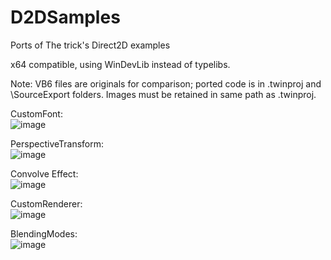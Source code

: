 # D2DSamples
Ports of The trick's Direct2D examples

x64 compatible, using WinDevLib instead of typelibs.

Note: VB6 files are originals for comparison; ported code is in .twinproj and \SourceExport folders. Images must be retained in same path as .twinproj.


CustomFont:\
![image](https://github.com/fafalone/D2DSamples/assets/7834493/ab9bfec5-bed9-4224-a338-07a50e6bf11d)


PerspectiveTransform:\
![image](https://github.com/fafalone/D2DSamples/assets/7834493/c652220d-64f2-4e90-b03b-cdfd6e0372b9)


Convolve Effect:\
![image](https://github.com/fafalone/D2DSamples/assets/7834493/9eedc5a1-b424-42da-a8cc-e40ee65a2029)

CustomRenderer:\
![image](https://github.com/fafalone/D2DSamples/assets/7834493/f6809f89-a991-4870-b75c-814fa519cc1e)

BlendingModes:\
![image](https://github.com/fafalone/D2DSamples/assets/7834493/ca7e60da-c095-44ac-b9ba-1c0620ba0d6c)
